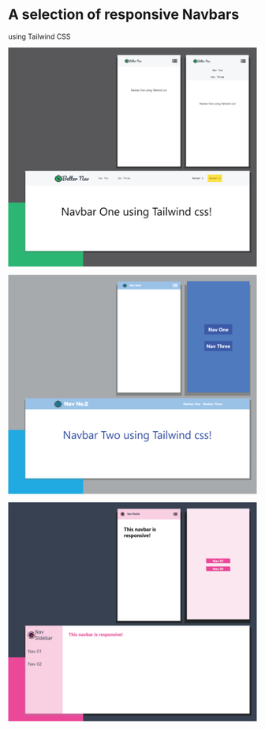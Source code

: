 # A selection of responsive Navbars 
using Tailwind CSS


![Mockup_Nav01](public/mockup_nav_01-01-01.png)


![Mockup_Nav01](public/mockup_nav_02-01-01.png)

![Mockup_Nav01](public/mockup_nav_03-01.png)
